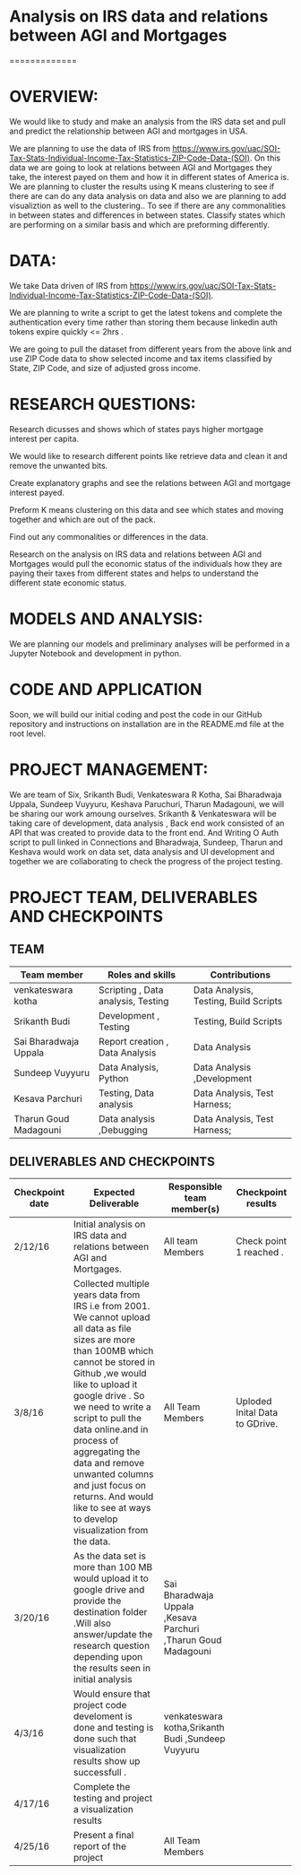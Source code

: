 ﻿
# Analysis on IRS data and relations between AGI and Mortgages
=============



# OVERVIEW:



We would like to study and make an analysis from the IRS data set and pull and predict the relationship between AGI and mortgages in USA.

We are planning to use the data of IRS from https://www.irs.gov/uac/SOI-Tax-Stats-Individual-Income-Tax-Statistics-ZIP-Code-Data-(SOI). On this data we are going to look at relations between AGI and Mortgages they take, the interest payed on them and how it in different states of America is. We are planning to cluster the results using K means clustering to see if there are can do any data analysis on data and also we are planning to add visualiztion as well to the clustering.. To see if there are any commonalities in between states and differences in between states. Classify states which are performing on a similar basis and which are preforming differently.





# DATA:

We take Data driven of IRS from https://www.irs.gov/uac/SOI-Tax-Stats-Individual-Income-Tax-Statistics-ZIP-Code-Data-(SOI). 

We are planning to write a script to get the latest tokens and complete the authentication every time rather than storing them because linkedin auth tokens expire quickly <= 2hrs .

We are going to pull the dataset from different years from the above link and use ZIP Code data to show selected income and tax items classified by State, ZIP Code, and size of adjusted gross income.









# RESEARCH QUESTIONS:


Research dicusses and shows which of states pays higher mortgage interest per capita.

We would like to research different points like retrieve data and clean it and remove the unwanted bits.

Create explanatory graphs and see the relations between AGI and mortgage interest payed.

Preform K means clustering on this data and see which states and moving together and which are out of the pack. 

Find out any commonalities or differences in the data.



Research on the analysis on IRS data and relations between AGI and Mortgages would pull the economic status of the individuals how they are paying their taxes from different states and helps to understand the different state economic status.







# MODELS AND ANALYSIS:



We are planning our models and preliminary analyses will be performed in a Jupyter Notebook and development in python.

 







# CODE AND APPLICATION



Soon, we will build our initial coding and post the code in our GitHub repository and instructions on installation are in the README.md file at the root level.





# PROJECT MANAGEMENT:



We are team of Six, Srikanth Budi, Venkateswara R Kotha, Sai Bharadwaja Uppala, Sundeep Vuyyuru, Keshava Paruchuri, Tharun Madagouni, we will be sharing our work amoung ourselves. Srikanth & Venkateswara will be taking care of development, data analysis , Back end work consisted of an API that was created to provide data to the front end. And Writing O Auth script to pull linked in Connections and Bharadwaja, Sundeep, Tharun and Keshava would work on data set, data analysis and UI development and together we are collaborating to check the progress of the project testing. 



# PROJECT TEAM, DELIVERABLES AND CHECKPOINTS





## TEAM 



| Team member | Roles and skills | Contributions |
|-------------|-------------------------|---------------------------------------------|
| venkateswara kotha | Scripting , Data analysis, Testing |Data Analysis, Testing, Build Scripts |
| Srikanth Budi | Development , Testing | Testing, Build Scripts |
| Sai Bharadwaja Uppala | Report creation , Data Analysis  |  Data Analysis  |
| Sundeep Vuyyuru | Data Analysis, Python |  Data Analysis ,Development   |
| Kesava Parchuri | Testing, Data analysis | Data Analysis, Test Harness; |
| Tharun Goud Madagouni |  Data analysis ,Debugging | Data Analysis, Test Harness; |

## DELIVERABLES AND CHECKPOINTS


| Checkpoint date | Expected Deliverable                                                          | Responsible team member(s) | Checkpoint results                                                                                                                  |
|---------------|-------------------------------------------------------------------------------|----------------------------|-------------------------------------------------------------------------------------------------------------------------------------|
|2/12/16| Initial analysis on IRS data and relations between AGI and Mortgages.  | All team Members   | Check point 1 reached . |
|3/8/16|  Collected multiple years data from IRS i.e from 2001. We cannot upload all data as file sizes are more than 100MB which cannot be stored in Github  ,we would like to upload it google drive . So we need to write a script to pull the data online.and in process of aggregating the data and remove unwanted columns and just focus on returns. And would like to see at ways to develop visualization from the data.| All Team Members |  Uploded Inital Data to GDrive. |
| 3/20/16 | As the data set is more than 100 MB would upload it to google drive and provide the destination folder .Will also answer/update the research question depending upon the results seen in initial analysis |  Sai Bharadwaja Uppala ,Kesava Parchuri ,Tharun Goud Madagouni|                      |
| 4/3/16 | Would ensure that project code develoment is done and testing is done such that visualization results show up successfull .| venkateswara kotha,Srikanth Budi ,Sundeep Vuyyuru  |                      |
| 4/17/16 | Complete the testing and project a visualization results    |   |           |
| 4/25/16 | Present a final report of the project  | All Team Members |           |













